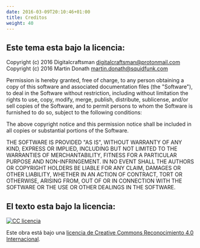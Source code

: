 ```yaml
---
date: 2016-03-09T20:10:46+01:00
title: Creditos
weight: 40
---
```


## Este tema esta bajo la licencia:

Copyright (c) 2016 Digitalcraftsman <digitalcraftsman@protonmail.com><br>
Copyright (c) 2016 Martin Donath <martin.donath@squidfunk.com>

Permission is hereby granted, free of charge, to any person obtaining a copy
of this software and associated documentation files (the "Software"), to
deal in the Software without restriction, including without limitation the
rights to use, copy, modify, merge, publish, distribute, sublicense, and/or
sell copies of the Software, and to permit persons to whom the Software is
furnished to do so, subject to the following conditions:

The above copyright notice and this permission notice shall be included in
all copies or substantial portions of the Software.

THE SOFTWARE IS PROVIDED "AS IS", WITHOUT WARRANTY OF ANY KIND, EXPRESS OR
IMPLIED, INCLUDING BUT NOT LIMITED TO THE WARRANTIES OF MERCHANTABILITY,
FITNESS FOR A PARTICULAR PURPOSE AND NON-INFRINGEMENT. IN NO EVENT SHALL THE
AUTHORS OR COPYRIGHT HOLDERS BE LIABLE FOR ANY CLAIM, DAMAGES OR OTHER
LIABILITY, WHETHER IN AN ACTION OF CONTRACT, TORT OR OTHERWISE, ARISING
FROM, OUT OF OR IN CONNECTION WITH THE SOFTWARE OR THE USE OR OTHER DEALINGS
IN THE SOFTWARE.

## El texto esta bajo la licencia:
[![CC licencia](https://i.creativecommons.org/l/by/4.0/88x31.png)](http://creativecommons.org/licenses/by/4.0/)

Este obra está bajo una [licencia de Creative Commons Reconocimiento 4.0 Internacional](http://creativecommons.org/licenses/by/4.0/).
